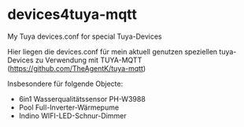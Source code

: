 # devices4tuya-mqtt
My Tuya devices.conf for special Tuya-Devices

Hier liegen die devices.conf für mein aktuell genutzen speziellen tuya-Devices zu Verwendung mit TUYA-MQTT (https://github.com/TheAgentK/tuya-mqtt)

Insbesondere für folgende Objecte:

- 6in1 Wasserqualitätssensor PH-W3988
- Pool Full-Inverter-Wärmepume 
- Indino WIFI-LED-Schnur-Dimmer 
